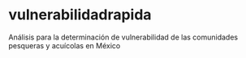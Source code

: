 # vulnerabilidadrapida
Análisis para la determinación de vulnerabilidad de las comunidades pesqueras y acuícolas en México
